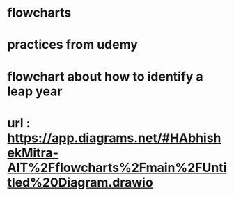 # flowcharts
# practices from udemy
# flowchart about how to identify a leap year
# url : https://app.diagrams.net/#HAbhishekMitra-AIT%2Fflowcharts%2Fmain%2FUntitled%20Diagram.drawio
